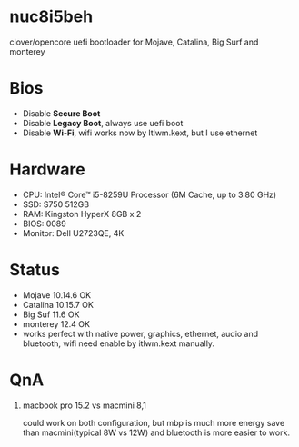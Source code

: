 # nuc8i5beh
clover/opencore uefi bootloader for Mojave, Catalina, Big Surf and monterey

# Bios

- Disable **Secure Boot**
- Disable **Legacy Boot**, always use uefi boot
- Disable **Wi-Fi**, wifi works now by ltlwm.kext, but I use ethernet

# Hardware

- CPU: Intel® Core™ i5-8259U Processor (6M Cache, up to 3.80 GHz)
- SSD: S750 512GB
- RAM: Kingston HyperX 8GB x 2
- BIOS: 0089
- Monitor: Dell U2723QE, 4K

# Status

- Mojave 10.14.6 OK
- Catalina 10.15.7 OK
- Big Suf 11.6 OK
- monterey 12.4 OK
- works perfect with native power, graphics, ethernet, audio and bluetooth, wifi need enable by itlwm.kext manually.

# QnA

1. macbook pro 15.2 vs macmini 8,1

   could work on both configuration, but mbp is much more energy save than macmini(typical 8W vs 12W) and bluetooth is more easier to work.
